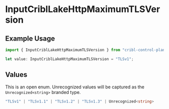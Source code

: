 # InputCriblLakeHttpMaximumTLSVersion

## Example Usage

```typescript
import { InputCriblLakeHttpMaximumTLSVersion } from "cribl-control-plane/models/operations";

let value: InputCriblLakeHttpMaximumTLSVersion = "TLSv1";
```

## Values

This is an open enum. Unrecognized values will be captured as the `Unrecognized<string>` branded type.

```typescript
"TLSv1" | "TLSv1.1" | "TLSv1.2" | "TLSv1.3" | Unrecognized<string>
```